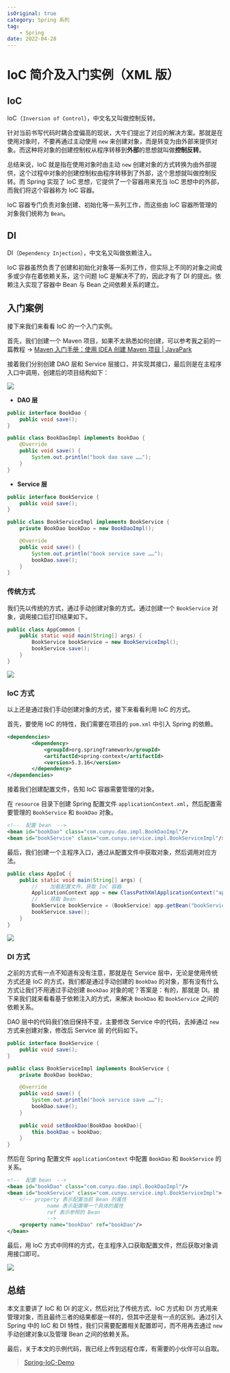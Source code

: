 ```yaml
---
isOriginal: true
category: Spring 系列
tag:
    - Spring
date: 2022-04-28
---
```



# IoC 简介及入门实例（XML 版）

## IoC

IoC（`Inversion of Control`），中文名又叫做控制反转。

针对当前书写代码时耦合度偏高的现状，大牛们提出了对应的解决方案。那就是在使用对象时，不要再通过主动使用 `new` 来创建对象，而是转变为由外部来提供对象。而这种将对象的创建控制权从程序转移到**外部**的思想就叫做**控制反转**。

总结来说，IoC 就是指在使用对象时由主动 `new` 创建对象的方式转换为由外部提供，这个过程中对象的创建控制权由程序转移到了外部，这个思想就叫做控制反转。而 Spring 实现了 IoC 思想，它提供了一个容器用来充当 IoC 思想中的外部，而我们将这个容器称为 IoC 容器。

IoC 容器专门负责对象创建、初始化等一系列工作，而这些由 IoC 容器所管理的对象我们统称为 `Bean`。

## DI

DI（`Dependency Injection`），中文名又叫做依赖注入。

IoC 容器虽然负责了创建和初始化对象等一系列工作，但实际上不同的对象之间或多或少存在着依赖关系，这个问题 IoC 是解决不了的，因此才有了 DI 的提出。依赖注入实现了容器中 Bean 与 Bean 之间依赖关系的建立。

## 入门案例

接下来我们来看看 IoC 的一个入门实例。

首先，我们创建一个 Maven 项目，如果不太熟悉如何创建，可以参考我之前的一篇教程 -> [Maven 入门手册：使用 IDEA 创建 Maven 项目 | JavaPark](https://cunyu1943.github.io/JavaPark/java/maven/maven-project-with-idea.html)

接着我们分别创建 DAO 层和 Service 层接口，并实现其接口，最后则是在主程序入口中调用，创建后的项目结构如下：

![](assets/20220428-ioc-xml/c8be93c33fc982de23d52b6bfa74034d.webp)

-   **DAO 层**

```java
public interface BookDao {
    public void save();
}
```

```java
public class BookDaoImpl implements BookDao {
    @Override
    public void save() {
        System.out.println("book dao save ……");
    }
}
```

- **Service 层** 

```java
public interface BookService {
    public void save();
}
```

```java
public class BookServiceImpl implements BookService {
    private BookDao bookDao = new BookDaoImpl();

    @Override
    public void save() {
        System.out.println("book service save ……");
        bookDao.save();
    }
}
```

### 传统方式

我们先以传统的方式，通过手动创建对象的方式。通过创建一个 `BookService` 对象，调用接口后打印结果如下。

```java
public class AppCommon {
    public static void main(String[] args) {
        BookService bookService = new BookServiceImpl();
        bookService.save();
    }
}
```

![](assets/20220428-ioc-xml/e754b26be2e317997753c9e9896564db.webp)

### IoC 方式

以上还是通过我们手动创建对象的方式，接下来看看利用 IoC 的方式。

首先，要使用 IoC  的特性，我们需要在项目的 `pom.xml` 中引入 Spring 的依赖。 

```xml
<dependencies>
        <dependency>
            <groupId>org.springframework</groupId>
            <artifactId>spring-context</artifactId>
            <version>5.3.16</version>
        </dependency>    
</dependencies>
```

接着我们创建配置文件，告知 IoC 容器需要管理的对象。

在 `resource` 目录下创建 Spring 配置文件 `applicationContext.xml`，然后配置需要管理的 `BookService` 和 `BookDao` 对象。

```xml
<!--  配置 bean  -->
<bean id="bookDao" class="com.cunyu.dao.impl.BookDaoImpl"/>
<bean id="bookService" class="com.cunyu.service.impl.BookServiceImpl"/>
```

最后，我们创建一个主程序入口，通过从配置文件中获取对象，然后调用对应方法。

```java
public class AppIoC {
    public static void main(String[] args) {
        //    加载配置文件，获取 IoC 容器
        ApplicationContext app = new ClassPathXmlApplicationContext("applicationContext.xml");
        //    获取 Bean
        BookService bookService = (BookService) app.getBean("bookService");
        bookService.save();
    }
}
```

![](assets/20220428-ioc-xml/aaceffc537d9c1bf2445a6c067b0d07a.webp)

### DI 方式

之前的方式有一点不知道有没有注意，那就是在 Service 层中，无论是使用传统方式还是 IoC 的方式，我们都是通过手动创建的 `BookDao` 的对象，那有没有什么方式让我们不用通过手动创建 `BookDao` 对象的呢？答案是：有的，那就是 DI。接下来我们就来看看基于依赖注入的方式，来解决 `BookDao` 和 `BookService` 之间的依赖关系。

DAO 层中的代码我们依旧保持不变，主要修改 Service 中的代码，去掉通过 `new` 方式来创建对象，修改后 Service 层 的代码如下。

```java
public interface BookService {
    public void save();
}
```

```java
public class BookServiceImpl implements BookService { 
    private BookDao bookDao;

    @Override
    public void save() {
        System.out.println("book service save ……");
        bookDao.save();
    }
    
    public void setBookDao(BookDao bookDao){
        this.bookDao = bookDao;
    }
}
```

然后在 Spring 配置文件 `applicationContext` 中配置 `BookDao` 和 `BookService` 的关系。

```xml
<!--  配置 bean  -->
<bean id="bookDao" class="com.cunyu.dao.impl.BookDaoImpl"/>
<bean id="bookService" class="com.cunyu.service.impl.BookServiceImpl">
    <!-- property 表示配置当前 Bean 的属性
             name 表示配置哪一个具体的属性
             ref 表示参照的 Bean
             -->
    <property name="bookDao" ref="bookDao"/>
</bean>
```

最后，用 IoC 方式中同样的方式，在主程序入口获取配置文件，然后获取对象调用接口即可。

![](assets/20220428-ioc-xml/1e4b4d41e460b1dd7638bee473f8b9de.webp)

## 总结

本文主要讲了 IoC 和 DI 的定义，然后对比了传统方式、IoC 方式和 DI 方式用来管理对象，而且最终三者的结果都是一样的，但其中还是有一点的区别。通过引入 Spring 中的 IoC 和 DI 特性，我们只需要配置相关配置即可，而不用再去通过 `new` 手动创建对象以及管理 Bean 之间的依赖关系。

最后，关于本文的示例代码，我已经上传到远程仓库，有需要的小伙伴可以自取。

>   [Spring-IoC-Demo](https://github.com/cunyu1943/java-learning-demos/tree/main/spring-ioc-demo)